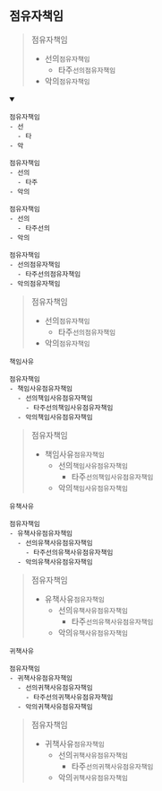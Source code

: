 ## 점유자책임
> 점유자책임
> - 선의`점유자책임`
>   - 타주`선의점유자책임`
> - 악의`점유자책임`
<details open>
    <summary></summary>


```
점유자책임
- 선
  - 타
- 악
```
```
점유자책임
- 선의
  - 타주
- 악의
```
```
점유자책임
- 선의
  - 타주선의
- 악의
```

```
점유자책임
- 선의점유자책임
  - 타주선의점유자책임
- 악의점유자책임
```
> 점유자책임
> - 선의`점유자책임`
>   - 타주`선의점유자책임`
> - 악의`점유자책임`

`책임사유`
```
점유자책임
- 책임사유점유자책임
  - 선의책임사유점유자책임
    - 타주선의책임사유점유자책임
  - 악의책임사유점유자책임
```
> 점유자책임
> - 책임사유`점유자책임`
>   - 선의`책임사유점유자책임`
>     - 타주`선의책임사유점유자책임`
>   - 악의`책임사유점유자책임`

`유책사유`
```
점유자책임
- 유책사유점유자책임
  - 선의유책사유점유자책임
    - 타주선의유책사유점유자책임
  - 악의유책사유점유자책임
```
> 점유자책임
> - 유책사유`점유자책임`
>   - 선의`유책사유점유자책임`
>     - 타주`선의유책사유점유자책임`
>   - 악의`유책사유점유자책임`

`귀책사유`
```
점유자책임
- 귀책사유점유자책임
  - 선의귀책사유점유자책임
    - 타주선의귀책사유점유자책임
  - 악의귀책사유점유자책임
```
> 점유자책임
> - 귀책사유`점유자책임`
>   - 선의`귀책사유점유자책임`
>     - 타주`선의귀책사유점유자책임`
>   - 악의`귀책사유점유자책임`
</details>
